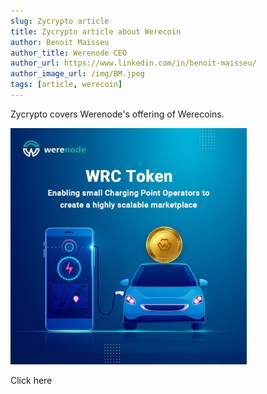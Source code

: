 ```yaml
---
slug: Zycrypto article
title: Zycrypto article about Werecoin
author: Benoit Maisseu
author_title: Werenode CEO
author_url: https://www.linkedin.com/in/benoit-maisseu/
author_image_url: /img/BM.jpeg
tags: [article, werecoin]
---
```


Zycrypto covers Werenode's offering of Werecoins.

<img width="75%" src="photo_2022-02-10_14-06-18.jpg"> </img>

<MaterialUiComponent 
	component={Link}
    to="https://zycrypto.com/werenode-has-launched-the-ico-of-wrc-token-on-14th-february-2022/"> 
	Click here 
</MaterialUiComponent>
